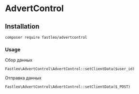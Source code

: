 # AdvertControl

## Installation

```
composer require fastleo/advertcontrol
```

### Usage

Сбор данных
```
Fastleo\AdvertControl\AdvertControl::setClientData($user_id)
```

Отправка данных
```
Fastleo\AdvertControl\AdvertControl::setClientData($_POST)
```
